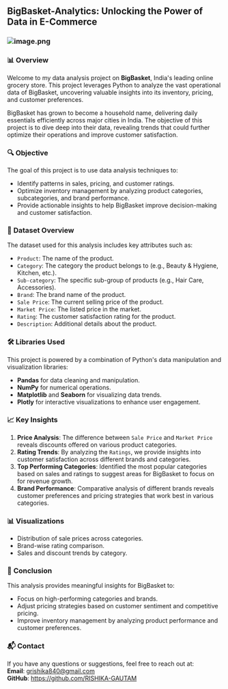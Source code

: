 ## BigBasket-Analytics: Unlocking the Power of Data in E-Commerce 
### ![image.png](attachment:710dc8cd-06d5-4473-8165-7e1ba89dbb1a.png)
### 📊 **Overview**
Welcome to my data analysis project on **BigBasket**, India's leading online grocery store. This project leverages Python to analyze the vast operational data of BigBasket, uncovering valuable insights into its inventory, pricing, and customer preferences.

BigBasket has grown to become a household name, delivering daily essentials efficiently across major cities in India. The objective of this project is to dive deep into their data, revealing trends that could further optimize their operations and improve customer satisfaction.

### 🔍 **Objective**
The goal of this project is to use data analysis techniques to:
- Identify patterns in sales, pricing, and customer ratings.
- Optimize inventory management by analyzing product categories, subcategories, and brand performance.
- Provide actionable insights to help BigBasket improve decision-making and customer satisfaction.

### 📁 **Dataset Overview**
The dataset used for this analysis includes key attributes such as:
- `Product`: The name of the product.
- `Category`: The category the product belongs to (e.g., Beauty & Hygiene, Kitchen, etc.).
- `Sub-category`: The specific sub-group of products (e.g., Hair Care, Accessories).
- `Brand`: The brand name of the product.
- `Sale Price`: The current selling price of the product.
- `Market Price`: The listed price in the market.
- `Rating`: The customer satisfaction rating for the product.
- `Description`: Additional details about the product.

### 🛠️ **Libraries Used**
This project is powered by a combination of Python's data manipulation and visualization libraries:
- **Pandas** for data cleaning and manipulation.
- **NumPy** for numerical operations.
- **Matplotlib** and **Seaborn** for visualizing data trends.
- **Plotly** for interactive visualizations to enhance user engagement.

### 📈 **Key Insights**
1. **Price Analysis**: The difference between `Sale Price` and `Market Price` reveals discounts offered on various product categories. 
2. **Rating Trends**: By analyzing the `Ratings`, we provide insights into customer satisfaction across different brands and categories.
3. **Top Performing Categories**: Identified the most popular categories based on sales and ratings to suggest areas for BigBasket to focus on for revenue growth.
4. **Brand Performance**: Comparative analysis of different brands reveals customer preferences and pricing strategies that work best in various categories.

### 📊 **Visualizations**
- Distribution of sale prices across categories.
- Brand-wise rating comparison.
- Sales and discount trends by category.

### 🔮 **Conclusion**
This analysis provides meaningful insights for BigBasket to:
- Focus on high-performing categories and brands.
- Adjust pricing strategies based on customer sentiment and competitive pricing.
- Improve inventory management by analyzing product performance and customer preferences.


### 📬 **Contact**
If you have any questions or suggestions, feel free to reach out at:  
**Email**: grishika840@gmail.com  
**GitHub**: https://github.com/RISHIKA-GAUTAM

